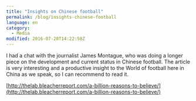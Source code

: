 ```yaml
---
title: "Insights on Chinese football"
permalink: /blog/insights-chinese-football
language: en
category:
  - Media
modified: 2016-07-28T14:22:58Z
---
```


I had a chat with the journalist James Montague, who was doing a longer piece on the development and current status in Chinese football. The article is very interesting and a productive insight to the World of football here in China as we speak, so I can recommend to read it.

[http://thelab.bleacherreport.com/a-billion-reasons-to-believe/](http://thelab.bleacherreport.com/a-billion-reasons-to-believe/)
